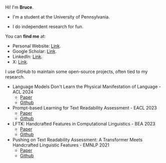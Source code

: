 Hi! I'm **Bruce**.

- I'm a student at the University of Pennsylvania. 

- I do independent research for fun.

You can **find me** at:

- Personal Website: [Link](https://brucewlee.github.io).
- Google Scholar: [Link](https://scholar.google.com/citations?user=a9HZkjMAAAAJ&hl=en).
- LinkedIn: [Link](https://www.linkedin.com/in/bruce-w-lee/).
- X: [Link](https://twitter.com/BruceWLee2).


I use GitHub to maintain some open-source projects, often tied to my research.
- Language Models Don't Learn the Physical Manifestation of Language - ACL 2024
  - [Paper](https://arxiv.org/abs/2402.11349)
  - [Github](https://github.com/brucewlee/h-test)
- Prompt-based Learning for Text Readability Assessment - EACL 2023
  - [Paper](https://arxiv.org/abs/2302.13139)
  - [Github](https://github.com/brucewlee/prompt-learning-readability)
- LFTK: Handcrafted Features in Computational Linguistics - BEA 2023
  - [Paper](https://arxiv.org/abs/2305.15878)
  - [Github](https://github.com/brucewlee/lftk)
- Pushing on Text Readability Assessment: A Transformer Meets Handcrafted Linguistic Features - EMNLP 2021
  - [Paper](https://arxiv.org/abs/2109.12258)
  - [Github](https://github.com/brucewlee/lingfeat)
